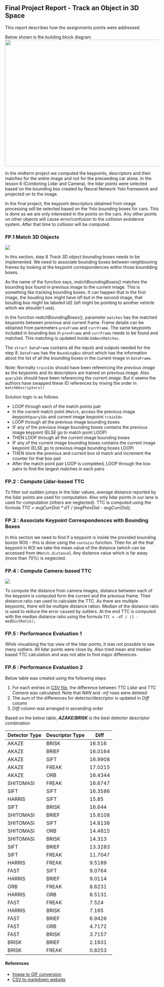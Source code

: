 ## Final Project Report - Track an Object in 3D Space

This report describes how the assignments points were addressed.

Below shown is the building block diagram
<img src="images/course_code_structure.png" width="779" height="414" />

In the midterm project we computed the keypoints, descriptors and their matches for the entire image and not for the preceeding car alone.
In the lesson 6 (Combining Lidar and Camera), the lidar points were selected based on the bounding box created by Neural Network Yolo framework and projected on to the image.

In the final project, the keypoint descriptors obtained from image processing will be selected based on the Yolo bounding boxes for cars. This is done as we are only interested in the points on the cars. Any other points on other objects will cause error/confusion to the collision avoidance system. After that time to collision will be computed.

### FP.1 Match 3D Objects

<img src="report-files/BoundingBox.gif" />

In this section, step 8 *Track 3D object bounding boxes* needs to be implemented.
We need to associate bounding boxes between neighbouring frames by looking at the keypoint correspondences within those boundding boxes.

As the name of the function says, *matchBoundingBoxes()* matches the bounding box found in previous image to the current image. This is something like tracking bounding boxes. It can happen that in the first image, the bouding box might have id1 but in the second image, that bouding box might be labeled id2 (id1 might be pointing to another vehicle which we shouldn't use).

In the function *matchBoundingBoxes()*, parameter `matches` has the matched keypoints between previous and current frame. Frame details can be obtained from paremeters `prevFrame` and `currFrame`. The same keypoints included in bounding box in `prevFrame` and `currFrame` needs to be found and matched. This matching is updated inside `bbBestMatches`.

The `struct DataFrame` contains all the inputs and outputs needed for the step 8. `DataFrame` has the `BoundingBox` struct which has the information about the list of all the bounding boxes in the current image in `DataFrame`. 

Note: Normally `trainIdx` should have been referencing the *previous image* as the keypoints and its descriptors are trained on previous image. Also `queryIdx` should have been referencing the *current image*. But it seems the authors have swapped these ID references by mixing the order in `matchDescriptors()`

Solution logic is as follows
* LOOP through each of the match points pair
* In the current match point `DMatch`, access the previous image keypoint`queryIdx` and current image keypoint `trainIdx`
* LOOP through all the previous image bounding boxes
* IF any of the previous image bounding boxes contains the previous image keypoint (ELSE go to match point LOOP)
* THEN LOOP through all the current image bounding boxes
* IF any of the current image bounding boxes contains the current image keypoint  (ELSE go to previous image bounding boxes LOOP)
* THEN store the previous and current box id match and increment the counter for that box pair
* After the match point pair LOOP is completed, LOOP through the box pairs to find the largest matches in each pairs


### FP.2 : Compute Lidar-based TTC

To filter out sudden jumps in the lidar values, average distance reported by the lidar points are used for computation. Also only lidar points in our lane is used for computation (others are neglected). TTC is computed using the formula *TTC = avgCurrDist * dT / (avgPrevDist - avgCurrDist);*

### FP.3 : Associate Keypoint Correspondences with Bounding Boxes

In this section we need to find if a keypoint is inside the provided bounding box(or ROI) - this is done using the `contains` function. Then for all the that keypoint in ROI we take the mean value of the distance  (which can be accessed from `DMatch.distance`). Any distance value which is far away (more than 70%) is neglected.

### FP.4 : Compute Camera-based TTC

<img src="report-files/TTC.gif" />

To compute the distance from camera images, distance between each of the keypoint is computed form the current and the previous frame. Their distance ratio can used to calculate the TTC. As there are multiple keypoints, there will be multiple distance ration. Median of the distance ratio is used to reduce the error caused by outliers. At the end TTC is computed with the median distance ratio using the formula `TTC = -dT / (1 - medDistRatio);`

### FP.5 : Performance Evaluation 1

While visualising the top view of the lidar points, it was not possible to see many outliers. All lidar points were close by. Also tried mean and median based TTC calculation and was not able to find major differences.

### FP.6 : Performance Evaluation 2

Below table was created using the following steps
1) For each entries in [CSV file](report-files/report.csv), the difference between *TTC Lidar* and *TTC Camera* was calculated.
Note that *NAN* and *-inf* rows were deleted
2) The sum of the differences for detector/descriptor is updated in *Diff* column
3) *Diff* column was arranged in ascending order

Based on the below table, ***AZAKE/BRISK*** is the best detector descriptor combination

| Detector Type | Descriptor Type | Diff    |
|---------------|-----------------|---------|
| AKAZE         | BRISK           | 16.516  |
| AKAZE         | BRIEF           | 16.0164 |
| AKAZE         | SIFT            | 16.9908 |
| AKAZE         | FREAK           | 17.0215 |
| AKAZE         | ORB             | 16.4344 |
| SHITOMASI     | FREAK           | 16.6747 |
| SIFT          | SIFT            | 16.3586 |
| HARRIS        | SIFT            | 15.85   |
| SIFT          | BRISK           | 16.644  |
| SHITOMASI     | BRIEF           | 15.6108 |
| SHITOMASI     | SIFT            | 14.8138 |
| SHITOMASI     | ORB             | 14.4815 |
| SHITOMASI     | BRISK           | 14.313  |
| SIFT          | BRIEF           | 13.3283 |
| SIFT          | FREAK           | 11.7047 |
| HARRIS        | FREAK           | 9.5189  |
| FAST          | SIFT            | 9.0764  |
| HARRIS        | BRIEF           | 9.0114  |
| ORB           | FREAK           | 8.6231  |
| HARRIS        | ORB             | 8.5131  |
| FAST          | FREAK           | 7.524   |
| HARRIS        | BRISK           | 7.165   |
| FAST          | BRIEF           | 6.9426  |
| FAST          | ORB             | 4.7172  |
| FAST          | BRISK           | 3.7157  |
| BRISK         | BRIEF           | 2.1931  |
| BRISK         | FREAK           | 0.8253  |


#### References
* [Image to GIF conversion](https://askubuntu.com/questions/648244/how-do-i-create-an-animated-gif-from-still-images-preferably-with-the-command-l#:~:text=From%20GIMP%20go%20to%20File,to%20the%20GIF%20export%20options.)
* [CSV to markdown website](https://thisdavej.com/copy-table-in-excel-and-paste-as-a-markdown-table/)
